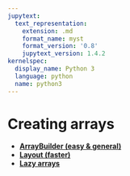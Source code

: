 ```yaml
---
jupytext:
  text_representation:
    extension: .md
    format_name: myst
    format_version: '0.8'
    jupytext_version: 1.4.2
kernelspec:
  display_name: Python 3
  language: python
  name: python3
---
```


Creating arrays
===============

   * **[ArrayBuilder (easy & general)](how-to-create-arraybuilder)**
   * **[Layout (faster)](how-to-create-layout)**
   * **[Lazy arrays](how-to-create-lazy)**

